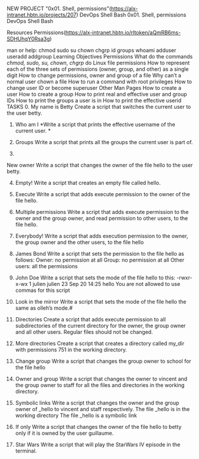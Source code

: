 NEW PROJECT "0x01. Shell, permissions"(https://alx-intranet.hbtn.io/projects/207)
DevOps Shell Bash 0x01. Shell, permissions DevOps Shell Bash

Resources
Permissions(https://alx-intranet.hbtn.io/rltoken/aQmRB6ms-SDHUhqY0Rsa3g)

man or help:
chmod
sudo
su
chown
chgrp
id
groups
whoami
adduser
useradd
addgroup
Learning Objectives
Permissions
What do the commands *chmod, sudo, su, chown, chgrp* do
Linux file permissions
How to represent each of the three sets of permissions (owner, group, and other) as a single digit
How to change permissions, owner and group of a file
Why can’t a normal user chown a file
How to run a command with root privileges
How to change user ID or become superuser
Other Man Pages
How to create a user
How to create a group
How to print real and effective user and group IDs
How to print the groups a user is in
How to print the effective userid
TASKS
0. My name is Betty
Create a script that switches the current user to the user betty.

1. Who am I
*Write a script that prints the effective username of the current user. *

2. Groups
Write a script that prints all the groups the current user is part of.

3.
New owner Write a script that changes the owner of the file hello to the user betty.

4. Empty!
Write a script that creates an empty file called hello.

5. Execute
Write a script that adds execute permission to the owner of the file hello.

6. Multiple permissions
Write a script that adds execute permission to the owner and the group owner, and read permission to other users, to the file hello.

7. Everybody!
Write a script that adds execution permission to the owner, the group owner and the other users, to the file hello

8. James
Bond Write a script that sets the permission to the file hello as follows: Owner: no permission at all Group: no permission at all Other users: all the permissions

9. John Doe
Write a script that sets the mode of the file hello to this: -rwxr-x-wx 1 julien julien 23 Sep 20 14:25 hello You are not allowed to use commas for this script

10. Look in the mirror
Write a script that sets the mode of the file hello the same as olleh’s mode.#

11. Directories
Create a script that adds execute permission to all subdirectories of the current directory for the owner, the group owner and all other users. Regular files should not be changed.

12. More directories
Create a script that creates a directory called my_dir with permissions 751 in the working directory.

13. Change group
Write a script that changes the group owner to school for the file hello

14. Owner and group
Write a script that changes the owner to vincent and the group owner to staff for all the files and directories in the working directory.

15. Symbolic links
Write a script that changes the owner and the group owner of _hello to vincent and staff respectively. The file _hello is in the working directory The file _hello is a symbolic link

16. If only
Write a script that changes the owner of the file hello to betty only if it is owned by the user guillaume.

17. Star Wars
Write a script that will play the StarWars IV episode in the terminal.
